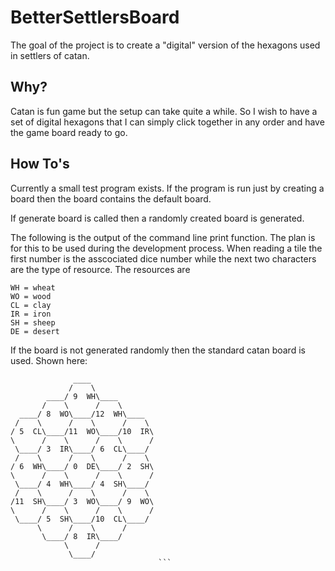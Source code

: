 # BetterSettlersBoard
The goal of the project is to create a "digital" version of the hexagons used in settlers of catan. 

## Why?
Catan is fun game but the setup can take quite a while. So I wish to have a set of digital hexagons
that I can simply click together in any order and have the game board ready to go.

## How To's
Currently a small test program exists. If the program is run just by
creating a board then the board contains the default board. 

If generate board is called then a randomly created board is generated.

The following is the output of the command line print function.
The plan is for this to be used during the development process.
When reading a tile the first number is the asscociated dice number while the next two characters are the type of resource. 
The resources are
```
WH = wheat
WO = wood
CL = clay
IR = iron
SH = sheep
DE = desert
```

If the board is not generated randomly then the standard catan board is 
used. Shown here:
```
              ____
             /    \
        ____/ 9  WH\____
       /    \      /    \
  ____/ 8  WO\____/12  WH\____
 /    \      /    \      /    \
/ 5  CL\____/11  WO\____/10  IR\
\      /    \      /    \      /
 \____/ 3  IR\____/ 6  CL\____/
 /    \      /    \      /    \
/ 6  WH\____/ 0  DE\____/ 2  SH\
\      /    \      /    \      /
 \____/ 4  WH\____/ 4  SH\____/
 /    \      /    \      /    \
/11  SH\____/ 3  WO\____/ 9  WO\
\      /    \      /    \      /
 \____/ 5  SH\____/10  CL\____/
      \      /    \      /
       \____/ 8  IR\____/
            \      /
             \____/
			                     ```


